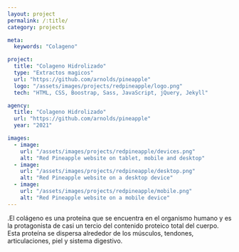 ```yaml
---
layout: project
permalink: /:title/
category: projects

meta:
  keywords: "Colageno"

project:
  title: "Colageno Hidrolizado"
  type: "Extractos magicos"
  url: "https://github.com/arnolds/pineapple"
  logo: "/assets/images/projects/redpineapple/logo.png"
  tech: "HTML, CSS, Boostrap, Sass, JavaScript, jQuery, Jekyll"

agency:
  title: "Colageno Hidrolizado"
  url: "https://github.com/arnolds/pineapple"
  year: "2021"

images:
  - image:
    url: "/assets/images/projects/redpineapple/devices.png"
    alt: "Red Pineapple website on tablet, mobile and desktop"
  - image:
    url: "/assets/images/projects/redpineapple/desktop.png"
    alt: "Red Pineapple website on a desktop device"
  - image:
    url: "/assets/images/projects/redpineapple/mobile.png"
    alt: "Red Pineapple website on a mobile device"
---
```

<p>.El colágeno es una proteína que se encuentra en el organismo humano y es la protagonista de casi un tercio del contenido proteico total del cuerpo. Esta proteína se dispersa alrededor de los músculos, tendones, articulaciones, piel y sistema digestivo.</p>
